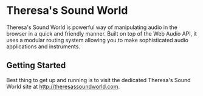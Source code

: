 Theresa's Sound World
=====================

Theresa's Sound World is powerful way of manipulating audio in the browser in a quick and friendly manner. Built on top of the Web Audio API, it uses a modular routing system allowing you to make sophisticated audio applications and instruments.

Getting Started
---------------

Best thing to get up and running is to visit the dedicated Theresa's Sound World site at <http://theresassoundworld.com>.